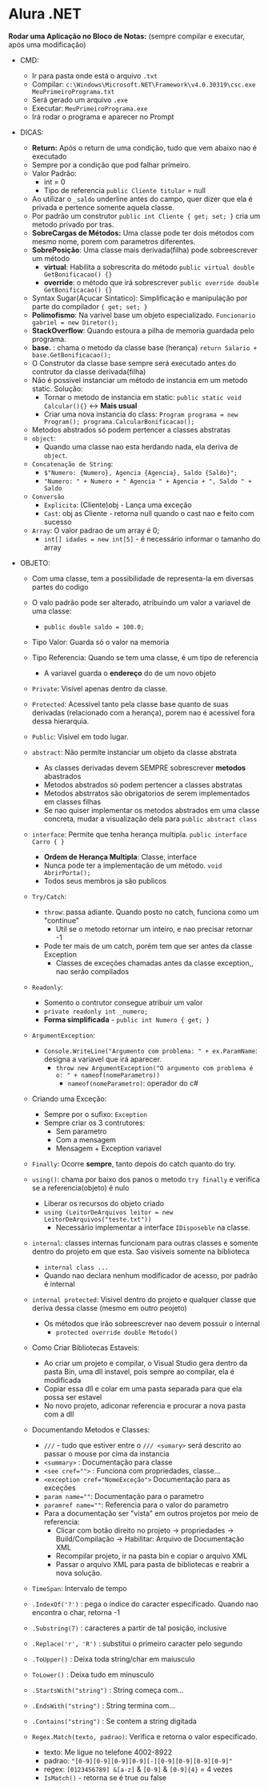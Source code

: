 # Alura .NET

**Rodar uma Aplicação no Bloco de Notas:** (sempre compilar e executar, após uma modificação)
* CMD:
   * Ir para pasta onde está o arquivo `.txt`
   * Compilar: `c:\Windows\Microsoft.NET\Framework\v4.0.30319\csc.exe MeuPrimeiroPrograma.txt`
   * Será gerado um arquivo `.exe`
   * Executar: `MeuPrimeiroPrograma.exe`
   * Irá rodar o programa e aparecer no Prompt
   
* DICAS:
   * **Return:** Após o return de uma condição, tudo que vem abaixo nao é executado
   * Sempre por a condição que pod falhar primeiro.
   * Valor Padrão:
      * int = 0
      * Tipo de referencia `public Cliente titular` = null
   * Ao utilizar o `_saldo` underline antes do campo, quer dizer que ela é privada e pertence somente aquela classe.
   * Por padrão um construtor `public int Cliente { get; set; }` cria um metodo privado por tras.
   * **SobreCargas de Métodos:** Uma classe pode ter dois métodos com mesmo nome, porem com parametros diferentes.
   * **SobrePosição**: Uma classe mais derivada(filha) pode sobreescrever um método 
      * **virtual**: Habilita a sobrescrita do método `public virtual double GetBonificacao() {} `
      * **override**: o método que irá sobrescrever `public override double GetBonificacao() {} `
   * Syntax Sugar(Açucar Sintatico): Simplificação e manipulação por parte do compilador `{ get; set; }`
   * **Polimofismo**: Na varivel base um objeto especializado. `Funcionario gabriel = new Diretor();`
   * **StackOverflow**: Quando estoura a pilha de memoria guardada pelo programa.
   * **base.** : chama o metodo da classe base (herança)  `return Salario + base.GetBonificacao();` 
   * O Construtor da classe base sempre será executado antes do contrutor da classe derivada(filha)
   * Não é possivel instanciar um método de instancia em um metodo static. Solução:
      * Tornar o metodo de instancia em static: `public static void Calcular(){}` <-> **Mais usual**
      * Criar uma nova instancia do class: `Program programa = new Program(); programa.CalcularBonificacao();`
   * Metodos abstrados só podem pertencer a classes abstratas
   * `object`: 
      * Quando uma classe nao esta herdando nada, ela deriva de `object`.
   * `Concatenação de String`:
      * `$"Numero: {Numero}, Agencia {Agencia}, Saldo {Saldo}";`
      * `"Numero: " + Numero + " Agencia " + Agencia + ", Saldo " + Saldo`
   * `Conversão`
      * `Explicita`: (Cliente)obj - Lança uma exceção
      * `Cast`: obj as Cliente - retorna null quando o cast nao e feito com sucesso
   * `Array`: O valor padrao de um array é 0;
      * `int[] idades = new int[5]` - é necessário informar o tamanho do array
   
   
* OBJETO:
   * Com uma classe, tem a possibilidade de representa-la em diversas partes do codigo
   * O valo padrão pode ser alterado, atribuindo um valor a variavel de uma classe:
      * `public double saldo = 100.0;`
   * Tipo Valor: Guarda só o valor na memoria
   * Tipo Referencia: Quando se tem uma classe, é um tipo de referencia
      * A variavel guarda o **endereço** do de um novo objeto
   * `Private`: Visível apenas dentro da classe.
   * `Protected`: Acessivel tanto pela classe base quanto de suas derivadas (relacionado com a herança), porem nao é acessivel fora dessa hierarquia.
   * `Public`: Visivel em todo lugar.
   * `abstract`: Não permite instanciar um objeto da classe abstrata
      * As classes derivadas devem SEMPRE sobrescrever **metodos** abastrados
      * Metodos abstrados só podem pertencer a classes abstratas
      * Metodos abstrratos são obrigatorios de serem implementados em classes filhas
      * Se nao quiser implementar os metodos abstrados em uma classe concreta, mudar a visualização dela para `public abstract class`
   * `interface`: Permite que tenha herança multipla. `public interface Carro { }`
      * **Ordem de Herança Multipla**: Classe, interface
      * Nunca pode ter a implementação de um método. `void AbrirPorta(); `
      * Todos seus membros ja são publicos
   * `Try/Catch`: 
      * `throw`: passa adiante. Quando posto no catch, funciona como um "continue"
         * Util se o metodo retornar um inteiro, e nao precisar retornar -1
      * Pode ter mais de um catch, porém tem que ser antes da classe Exception
         * Classes de exceções chamadas antes da classe exception,, nao serão compilados
   * `Readonly`:
      * Somento o contrutor consegue atribuir um valor
      * `private readonly int _numero;`
      * **Forma simplificada** - `public int Numero { get; }`
   * `ArgumentException`:
      * `Console.WriteLine("Argumento com problema: " + ex.ParamName`: designa a variavel que irá aparecer.
         * `throw new ArgumentException("O argumento com problema é o: " + nameof(nomeParametro))`
            * `nameof(nomeParametro)`: operador do c#
   * Criando uma Exceção:
      * Sempre por o sufixo: `Exception`
      * Sempre criar os 3 contrutores:
         * Sem parametro
         * Com a mensagem
         * Mensagem + Exception variavel
   * `Finally`: Ocorre **sempre**, tanto depois do catch quanto do try.
   * `using()`: chama por baixo dos panos o metodo `try finally` e verifica se a referencia(objeto) é nulo
      * Liberar os recursos do objeto criado
      * `using (LeitorDeArquivos leitor = new LeitorDeArquivos("teste.txt"))`
         * Necessário implementar a interface `IDisposeble` na classe.
         
    * `internal`: classes internas funcionam  para outras classes e somente dentro do projeto em que esta. Sao visiveis somente na biblioteca
       * `internal class ...`
       *  Quando nao declara nenhum modificador de acesso, por padrão é internal
       
    * `internal protected`: Visivel dentro do projeto e qualquer classe que deriva dessa classe (mesmo em outro peojeto)
        * Os métodos que irão sobreescrever nao devem possuir o internal
           * `protected override double Metodo()`
           
    * Como Criar Bibliotecas Estaveis:
       * Ao criar um projeto e compilar, o Visual Studio gera dentro da pasta Bin, uma dll instavel, pois sempre ao compilar, ela é modificada
       * Copiar essa dll e colar em uma pasta separada para que ela possa ser estavel
       * No novo projeto, adiconar referencia e procurar a nova pasta com a dll

    * Documentando Metodos e Classes:
       * `///` - tudo que estiver entre o `/// <sumary>` será descrito ao passar o mouse por cima da instancia
       * `<summary>` : Documentação para classe
       * `<see cref="">` : Funciona com propriedades, classe...
       * `<exception cref="NomeExceção">` Documentação para as exceções
       * `param name=""`: Documentação para o parametro
       * `paramref name=""`: Referencia para o valor do parametro
       * Para a documentação ser "vista" em outros projetos por meio de referencia:
          * Clicar com botão direito no projeto -> propriedades -> Build/Compilação -> Habilitar: Arquivo de Documentação XML
          * Recompilar projeto, ir na pasta bin e copiar o arquivo XML 
          * Passar o arquivo XML para pasta de bibliotecas e reabrir a nova solução.
          
    * `TimeSpan`: Intervalo de tempo
    * `.IndexOf('?')` : pega o indice do caracter especificado. Quando nao encontra o char, retorna -1
    * `.Substring(7)` : caracteres a partir de tal posição, inclusive
    * `.Replace('r', 'R')` : substitui o primeiro caracter pelo segundo
    * `.ToUpper()` : Deixa toda string/char em maiusculo
    * `ToLower()` : Deixa tudo em minusculo
    * `.StartsWith("string")` : String começa com...
    * `.EndsWith("string")` : String termina com...
    * `.Contains("string")` : Se contem a string digitada
    * `Regex.Match(texto, padrao)`: Verifica e retorna o valor especificado.
       * texto: Me ligue no telefone 4002-8922
       * padrao: `"[0-9][0-9][0-9][0-9][-][0-9][0-9][0-9][0-9]"`
       * regex: `[0123456789] &[a-z]` & `[0-9]` & `[0-9]{4}` = 4 vezes
       * `IsMatch()` - retorna se é true ou false
